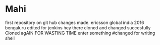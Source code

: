 # Mahi
first repository on git hub
changes made.
ericsson global india
2016
bengaluru
edited for jenkins
hey there
cloned and changed succesfully
Cloned agAIN FOR WASTING TIME
enter something
#changed for writing shell
